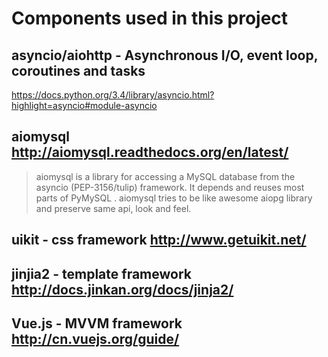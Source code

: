 # Components used in this project

## asyncio/aiohttp - Asynchronous I/O, event loop, coroutines and tasks
   <https://docs.python.org/3.4/library/asyncio.html?highlight=asyncio#module-asyncio>

## aiomysql <http://aiomysql.readthedocs.org/en/latest/>
> aiomysql is a library for accessing a MySQL database from the asyncio (PEP-3156/tulip) framework. It depends and reuses most parts of PyMySQL . aiomysql tries to be like awesome aiopg library and preserve same api, look and feel.

## uikit - css framework <http://www.getuikit.net/>

## jinjia2 - template framework <http://docs.jinkan.org/docs/jinja2/>

## Vue.js - MVVM framework <http://cn.vuejs.org/guide/>